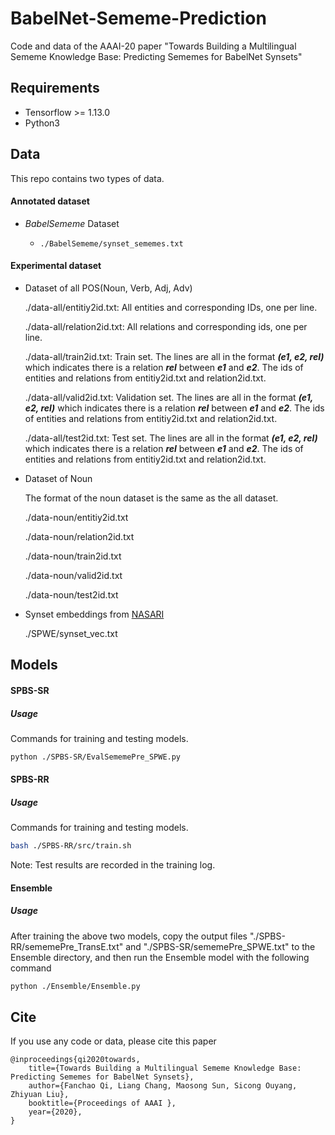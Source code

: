 # BabelNet-Sememe-Prediction
Code and data of the AAAI-20 paper "Towards Building a Multilingual Sememe Knowledge Base: Predicting Sememes for BabelNet Synsets"

## Requirements

- Tensorflow >= 1.13.0
- Python3

## Data

This repo contains two types of data. 

#### Annotated dataset

- *BabelSememe* Dataset

  - `./BabelSememe/synset_sememes.txt`

#### Experimental dataset

- Dataset of all POS(Noun, Verb, Adj, Adv)
  
  ./data-all/entitiy2id.txt: All entities and corresponding IDs, one per line.

  ./data-all/relation2id.txt: All relations and corresponding ids, one per line.

  ./data-all/train2id.txt: Train set. The lines are all in the format ***(e1, e2, rel)*** which indicates there is a relation ***rel*** between ***e1*** and ***e2***. The ids of entities and relations from entitiy2id.txt and relation2id.txt.

  ./data-all/valid2id.txt: Validation set. The lines are all in the format ***(e1, e2, rel)*** which indicates there is a relation ***rel*** between ***e1*** and ***e2***. The ids of entities and relations from entitiy2id.txt and relation2id.txt.

  ./data-all/test2id.txt: Test set. The lines are all in the format ***(e1, e2, rel)*** which indicates there is a relation ***rel*** between ***e1*** and ***e2***. The ids of entities and relations from entitiy2id.txt and relation2id.txt.

- Dataset of Noun
  
  The format of the noun dataset is the same as the all dataset.

  ./data-noun/entitiy2id.txt

  ./data-noun/relation2id.txt

  ./data-noun/train2id.txt

  ./data-noun/valid2id.txt

  ./data-noun/test2id.txt

- Synset embeddings from [NASARI](http://lcl.uniroma1.it/nasari/)

  ./SPWE/synset_vec.txt

## Models

#### SPBS-SR

##### Usage

Commands for training and testing models.

```bash
python ./SPBS-SR/EvalSememePre_SPWE.py
```

#### SPBS-RR

##### Usage

Commands for training and testing models.

```bash
bash ./SPBS-RR/src/train.sh
```

Note: Test results are recorded in the training log.

#### Ensemble

##### Usage

After training the above two models, copy the output files "./SPBS-RR/sememePre_TransE.txt" and "./SPBS-SR/sememePre_SPWE.txt" to the Ensemble directory, and then run the Ensemble model with the following command

```bash
python ./Ensemble/Ensemble.py
```
## Cite

If you use any code or data, please cite this paper

```
@inproceedings{qi2020towards,
    title={Towards Building a Multilingual Sememe Knowledge Base: Predicting Sememes for BabelNet Synsets},
    author={Fanchao Qi, Liang Chang, Maosong Sun, Sicong Ouyang, Zhiyuan Liu},
    booktitle={Proceedings of AAAI },
    year={2020},
}
```
